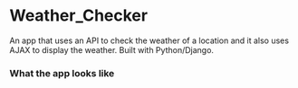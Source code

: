 # Weather_Checker
An app that uses an API to check the weather of a location and it also uses AJAX to display the weather. Built with Python/Django.

### What the app looks like


